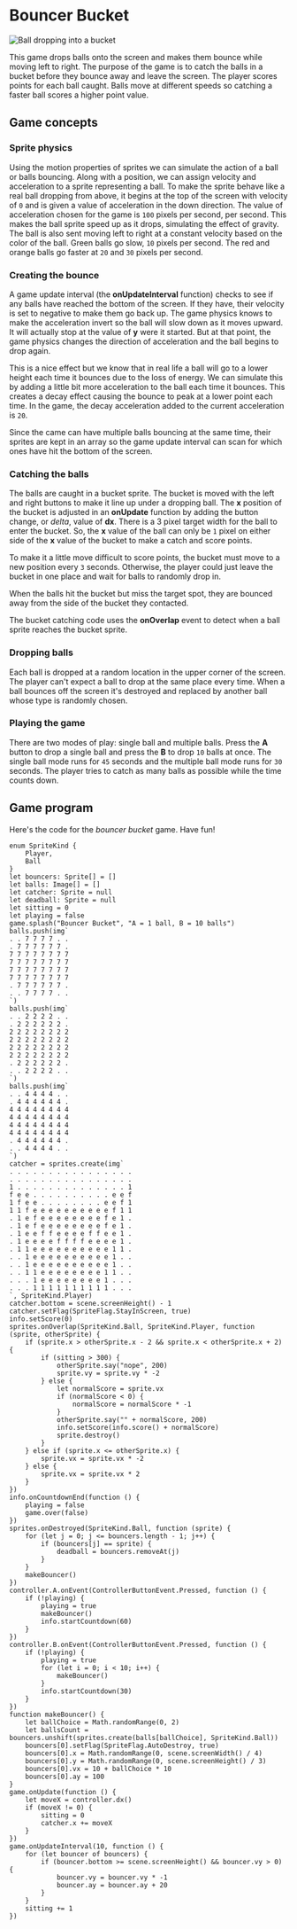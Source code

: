# Bouncer Bucket

![Ball dropping into a bucket](/static/javascript-games/bouncer-bucket/bouncer-bucket.png)

This game drops balls onto the screen and makes them bounce while moving left to right. The purpose of the game is to catch the balls in a bucket before they bounce away and leave the screen. The player scores points for each ball caught. Balls move at different speeds so catching a faster ball scores a higher point value.

## Game concepts

### Sprite physics

Using the motion properties of sprites we can simulate the action of a ball or balls bouncing. Along with a position, we can assign velocity and acceleration to a sprite representing a ball. To make the sprite behave like a real ball dropping from above, it begins at the top of the screen with velocity of `0` and is given a value of acceleration in the down direction. The value of acceleration chosen for the game is `100` pixels per second, per second. This makes the ball sprite speed up as it drops, simulating the effect of gravity. The ball is also sent moving left to right at a constant velocity based on the color of the ball. Green balls go slow, `10` pixels per second. The red and orange balls go faster at `20` and `30` pixels per second.

### Creating the bounce

A game update interval (the **onUpdateInterval** function) checks to see if any balls have reached the bottom of the screen. If they have, their velocity is set to negative to make them go back up. The game physics knows to make the acceleration invert so the ball will slow down as it moves upward. It will actually stop at the value of **y** were it started. But at that point, the game physics changes the direction of acceleration and the ball begins to drop again.

This is a nice effect but we know that in real life a ball will go to a lower height each time it bounces due to the loss of energy. We can simulate this by adding a little bit more acceleration to the ball each time it bounces. This creates a decay effect causing the bounce to peak at a lower point each time. In the game, the decay acceleration added to the current acceleration is `20`.

Since the came can have multiple balls bouncing at the same time, their sprites are kept in an array so the game update interval can scan for which ones have hit the bottom of the screen.

### Catching the balls

The balls are caught in a bucket sprite. The bucket is moved with the left and right buttons to make it line up under a dropping ball. The **x** position of the bucket is adjusted in an **onUpdate** function by adding the button change, or _delta_, value of **dx**. There is a 3 pixel target width for the ball to enter the bucket. So, the **x** value of the ball can only be `1` pixel on either side of the **x** value of the bucket to make a catch and score points.

To make it a little move difficult to score points, the bucket must move to a new position every `3` seconds. Otherwise, the player could just leave the bucket in one place and wait for balls to randomly drop in.

When the balls hit the bucket but miss the target spot, they are bounced away from the side of the bucket they contacted.

The bucket catching code uses the **onOverlap** event to detect when a ball sprite reaches the bucket sprite.

### Dropping balls

Each ball is dropped at a random location in the upper corner of the screen. The player can't expect a ball to drop at the same place every time. When a ball bounces off the screen it's destroyed and replaced by another ball whose type is randomly chosen.

### Playing the game

There are two modes of play: single ball and multiple balls. Press the **A** button to drop a single ball and press the **B** to drop `10` balls at once. The single ball mode runs for `45` seconds and the multiple ball mode runs for `30` seconds. The player tries to catch as many balls as possible while the time counts down.

## Game program

Here's the code for the _bouncer bucket_ game. Have fun!

```blocks
enum SpriteKind {
    Player,
    Ball
}
let bouncers: Sprite[] = []
let balls: Image[] = []
let catcher: Sprite = null
let deadball: Sprite = null
let sitting = 0
let playing = false
game.splash("Bouncer Bucket", "A = 1 ball, B = 10 balls")
balls.push(img`
. . 7 7 7 7 . . 
. 7 7 7 7 7 7 . 
7 7 7 7 7 7 7 7 
7 7 7 7 7 7 7 7 
7 7 7 7 7 7 7 7 
7 7 7 7 7 7 7 7 
. 7 7 7 7 7 7 . 
. . 7 7 7 7 . . 
`)
balls.push(img`
. . 2 2 2 2 . . 
. 2 2 2 2 2 2 . 
2 2 2 2 2 2 2 2 
2 2 2 2 2 2 2 2 
2 2 2 2 2 2 2 2 
2 2 2 2 2 2 2 2 
. 2 2 2 2 2 2 . 
. . 2 2 2 2 . . 
`)
balls.push(img`
. . 4 4 4 4 . . 
. 4 4 4 4 4 4 . 
4 4 4 4 4 4 4 4 
4 4 4 4 4 4 4 4 
4 4 4 4 4 4 4 4 
4 4 4 4 4 4 4 4 
. 4 4 4 4 4 4 . 
. . 4 4 4 4 . . 
`)
catcher = sprites.create(img`
. . . . . . . . . . . . . . . . 
. . . . . . . . . . . . . . . . 
1 . . . . . . . . . . . . . . 1 
f e e . . . . . . . . . . e e f 
1 f e e . . . . . . . . e e f 1 
1 1 f e e e e e e e e e e f 1 1 
. 1 e f e e e e e e e e f e 1 . 
. 1 e f e e e e e e e e f e 1 . 
. 1 e e f f e e e e f f e e 1 . 
. 1 e e e e f f f f e e e e 1 . 
. 1 1 e e e e e e e e e e 1 1 . 
. . 1 e e e e e e e e e e 1 . . 
. . 1 e e e e e e e e e e 1 . . 
. . 1 1 e e e e e e e e 1 1 . . 
. . . 1 e e e e e e e e 1 . . . 
. . . 1 1 1 1 1 1 1 1 1 1 . . . 
`, SpriteKind.Player)
catcher.bottom = scene.screenHeight() - 1
catcher.setFlag(SpriteFlag.StayInScreen, true)
info.setScore(0)
sprites.onOverlap(SpriteKind.Ball, SpriteKind.Player, function (sprite, otherSprite) {
    if (sprite.x > otherSprite.x - 2 && sprite.x < otherSprite.x + 2) {
        if (sitting > 300) {
            otherSprite.say("nope", 200)
            sprite.vy = sprite.vy * -2
        } else {
            let normalScore = sprite.vx
            if (normalScore < 0) {
                normalScore = normalScore * -1
            }
            otherSprite.say("" + normalScore, 200)
            info.setScore(info.score() + normalScore)
            sprite.destroy()
        }
    } else if (sprite.x <= otherSprite.x) {
        sprite.vx = sprite.vx * -2
    } else {
        sprite.vx = sprite.vx * 2
    }
})
info.onCountdownEnd(function () {
    playing = false
    game.over(false)
})
sprites.onDestroyed(SpriteKind.Ball, function (sprite) {
    for (let j = 0; j <= bouncers.length - 1; j++) {
        if (bouncers[j] == sprite) {
            deadball = bouncers.removeAt(j)
        }
    }
    makeBouncer()
})
controller.A.onEvent(ControllerButtonEvent.Pressed, function () {
    if (!playing) {
        playing = true
        makeBouncer()
        info.startCountdown(60)
    }
})
controller.B.onEvent(ControllerButtonEvent.Pressed, function () {
    if (!playing) {
        playing = true
        for (let i = 0; i < 10; i++) {
            makeBouncer()
        }
        info.startCountdown(30)
    }
})
function makeBouncer() {
    let ballChoice = Math.randomRange(0, 2)
    let ballsCount = bouncers.unshift(sprites.create(balls[ballChoice], SpriteKind.Ball))
    bouncers[0].setFlag(SpriteFlag.AutoDestroy, true)
    bouncers[0].x = Math.randomRange(0, scene.screenWidth() / 4)
    bouncers[0].y = Math.randomRange(0, scene.screenHeight() / 3)
    bouncers[0].vx = 10 + ballChoice * 10
    bouncers[0].ay = 100
}
game.onUpdate(function () {
    let moveX = controller.dx()
    if (moveX != 0) {
        sitting = 0
        catcher.x += moveX
    }
})
game.onUpdateInterval(10, function () {
    for (let bouncer of bouncers) {
        if (bouncer.bottom >= scene.screenHeight() && bouncer.vy > 0) {
            bouncer.vy = bouncer.vy * -1
            bouncer.ay = bouncer.ay + 20
        }
    }
    sitting += 1    
})
```